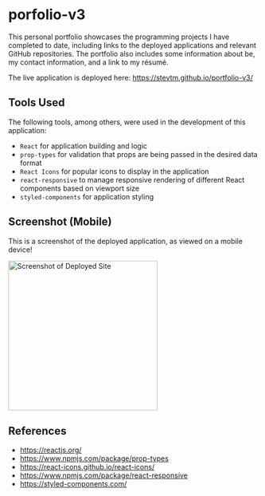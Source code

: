 # porfolio-v3

This personal portfolio showcases the programming projects I have completed to date, including links to the deployed applications and relevant GitHub repositories. The portfolio also includes some information about be, my contact information, and a link to my résumé.

The live application is deployed here: https://stevtm.github.io/portfolio-v3/

## Tools Used

The following tools, among others, were used in the development of this application:

- `React` for application building and logic
- `prop-types` for validation that props are being passed in the desired data format
- `React Icons` for popular icons to display in the application
- `react-responsive` to manage responsive rendering of different React components based on viewport size
- `styled-components` for application styling

## Screenshot (Mobile)

This is a screenshot of the deployed application, as viewed on a mobile device!

<img src="src/assets/images/mobile_screenshot.png" alt="Screenshot of Deployed Site" width="300"/>

## References

- https://reactjs.org/
- https://www.npmjs.com/package/prop-types
- https://react-icons.github.io/react-icons/
- https://www.npmjs.com/package/react-responsive
- https://styled-components.com/
